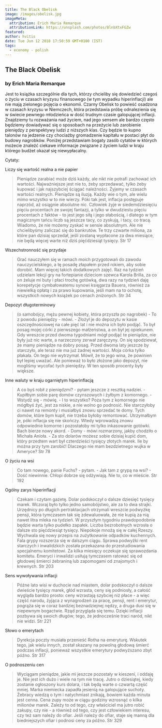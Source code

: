 ```yaml
---
title: The Black Obelisk
image: /images/obelisk.jpg
imageMeta:
  attribution: Erich Maria Remarque
  attributionLink: https://unsplash.com/photos/8lnbXtxFGZw
featured:
author: hvitis
date: Tue Jun 12 2018 17:50:59 GMT+0100 (IST)
tags:
  - economy - polish
---
```


## The Black Obelisk
### by Erich Maria Remarque


Jest to książka szczególnie dla tych, którzy chcieliby się dowiedzieć czegoś o życiu w czasach kryzysu finansowego (w tym wypadku hiperinflacji) ale nie mają zielonego pojęcia o ekonomii. Czarny Obelisk to powieść osadzona w czasach kryzysu w Niemczech, która przedstawia próbę odnalezienia się w świecie pewnego młodzieńca w dość trudnym czasie galopującej inflacji. Znajdziemy tu rozważania nad życiem, nad jego sensem ale bardzo często będziemy dowiadywać się o sposobach na przeżycie lub zarobienie pieniędzy z perspektywy ludzi z niższych klas. Czy będzie to kupno talonów na jedzenie czy chociażby gromadzenie kapitału w postaci płyt do budowy nagrobków.
Poniżej przedstawiam bogaty zasób cytatów w których możecie znaleźć ciekawe informacje związane z życiem ludzi w kraju którego budżet okazał się niewypłacalny.

Cytaty:


Liczy się wartość realna a nie papier
>Pieniądze zarabiać może dziś każdy, ale nikt nie potrafi zachować ich wartości. Najważniejsze jest nie to, żeby sprzedawać, tylko żeby kupować i jak najszybciej ściągać należności. Żyjemy w czasach wartości realnych. Pieniądze są iluzją. Każdy wie o tym, ale wielu mimo wszystko w to nie wierzy. Póki tak jest, inflacja postępuje naprzód, aż osiągnie absolutne nic. Człowiek żyje w siedemdziesięciu pięciu procentach ze swojej fantazji, a tylko w dwudziestu pięciu procentach z faktów - to jest jego siłą i jego słabością, i dlatego w tym magicznym tańcu liczb są jeszcze tacy, co zyskują, i tacy, co tracą. Wiadomo, że nie możemy zyskać w sensie absolutnym. Ale nie chcielibyśmy zaliczać się do bankrutów. Te trzy czwarte miliona, za które pan dzisiaj sprzedał, jeśli zostaną wypłacone za dwa miesiące, nie będą więcej warte niż dziś pięćdziesiąt tysięcy. Str 17

Wszechstronność się przydaje
>Grać nauczyłem się w ramach moich przygotowań do zawodu nauczycielskiego, a tę posadę złapałem przed rokiem, aby sobie dorobić. Mam więcej takich dodatkowych zajęć. Raz na tydzień udzielam lekcji gry na fortepianie dzieciom szewca Karola Brilla, za co on żeluje mi buty i płaci trochę gotówką, dwa razy na tydzień daję korepetycje cymbałowatemu synowi księgarza Bauera, również za niewielką opłatą i za prawo kupowania, jeśli mam na to ochotę, wszystkich nowych książek po cenach zniżonych. Str 34

Depozyt długoterminowy
>(o samobójcy, mężu pewnej kobiety, która przyszła po nagrobek) - To z powodu pieniędzy - mówi. - Złożył je do depozytu w kasie oszczędnościowej na całe pięć lat i nie można ich było podjąć. To był posag mojej córki z pierwszego małżeństwa, a on był jej opiekunem. Gdy wreszcie przed dwoma tygodniami mógł podjąć te pieniądze, nie były już nic warte, a narzeczony zerwał zaręczyny. On się spodziewał, że mamy pieniądze na dobry posag. Przed dwoma laty jeszcze by starczyło, ale teraz nie ma już żadnej wartości. Moja córka tylko płakała. On tego nie wytrzymał. Mówił, że to jego wina, że powinien był lepiej uważać. Ale ponieważ to było złożone jako depozyt, nie mogliśmy wycofać tych pieniędzy. W ten sposób procenty były większe.

Inne waluty w kraju ogarniętym hiperinflacją
> A co byś robił z pieniędzmi? - pytam jeszcze z resztką nadziei. - Kupiłbym sobie parę domów czynszowych i żyłbym z komornego. - Wstydź się - mówię. - I to wszystko? Poza tym z komornego nie mógłbyś żyć, jest za niskie, a nie wolno go podnosić. Nie starczyłoby ci nawet na remonty i musiałbyś znowu sprzedać te domy. Tych domów, które bym kupił, nie trzeba byłoby remontować. Utrzymałbym je, póki inflacja się nie skończy. Wtedy wprowadzą znowu odpowiednie komorne i pozostałoby mi tylko inkasowanie gotówki. Bach bierze nowy akord. - Domy - mówi rozmarzony, jakby chodziło o Michała Anioła. - Za sto dolarów możesz sobie dzisiaj kupić dom, który przedtem wart był czterdzieści tysięcy złotych marek. Ile by można przy tym zarobić! Dlaczego nie mam bezdzietnego wujka w Ameryce? Str 78

O życiu na wsi
> Co tam nowego, panie Fuchs? - pytam. - Jak tam z grypą na wsi? - Dość niewinnie. Chłopi dobrze się odżywiają. Nie to, co w mieście. Str 192

Ogólny zarys hiperinflacji
>Czekam i czytam gazetę. Dolar podskoczył o dalsze dziesięć tysięcy marek. Wczoraj było tylko jedno samobójstwo, ale za to dwa strajki. Urzędnicy po długich pertraktacjach otrzymali wreszcie podwyżkę pensji, która tymczasem tak się zdewaluowała, że nie kupią za nią nawet litra mleka na tydzień. W przyszłym tygodniu prawdopodobnie będzie warta tylko pudełko zapałek. Liczba bezrobotnych wzrosła o dalsze sto pięćdziesiąt tysięcy. Niepokoje mnożą się w całej Rzeszy. Wychwala się nowy przepis na zużytkowanie odpadków kuchennych. Fala grypy rozszerza się w dalszym ciągu. Sprawa podwyżki rent starczych i inwalidzkich została przekazana do przestudiowania specjalnemu komitetowi. Za kilka miesięcy oczekuje się sprawozdania komitetu. Emeryci i inwalidzi usiłują tymczasem ratować się od głodowej śmierci żebraniną lub zapomogami od znajomych i krewnych. Str 203

Sens wywoływania inflacji
>Późne lato wisi w duchocie nad miastem, dolar podskoczył o dalsze dwieście tysięcy marek, głód wzrasta, ceny się podniosły, a całość wygląda bardzo prosto: ceny wzrastają szybciej niż płace - a więc część narodu, żyjąca z wynagrodzeń za pracę, pensji, rent i emerytur, pogrąża się w coraz bardziej beznadziejnej nędzy, a druga dusi się w niepewnym bogactwie. Rząd przygląda się temu. Dzięki inflacji pozbywa się swoich długów; tego, że jednocześnie traci naród, nikt nie widzi. Str 221

Słowo o emerytach
>Dyrekcja poczty musiała przenieść Rotha na emeryturę. Wskutek tego, jak wielu innych, został skazany na powolną głodową śmierć podczas inflacji, ponieważ wszystkie emerytury podwyższano zbyt późno. Str 317

O podnoszeniu cen
>Wyciągam pieniądze, jakie mi jeszcze pozostały w kieszeni, i oddaję je. Nie jest ich dużo i wiele na tym nie tracę. Jutro o dziesiątej, kiedy zostanie ogłoszony kurs dolara, i tak będą warte o czwartą część mniej. Marka niemiecka zapadła jesienią na galopujące suchoty. Żebracy wiedzą o tym i natychmiast znikają, bowiem każda minuta jest cenna. Cena zupy może w ciągu godziny wzrosnąć o kilka milionów marek. Zależy to od tego, czy właściciel ma jutro robić zakupy, czy nie - a również od tego, czy jest człowiekiem interesu, czy też sam należy do ofiar. Jeśli należy do ofiar, staje się manną dla biedniejszych ofiar i podnosi ceny za późno. Str 329


